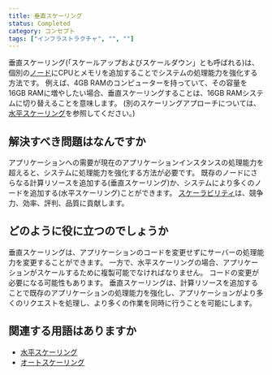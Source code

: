 ```yaml
---
title: 垂直スケーリング
status: Completed
category: コンセプト
tags: ["インフラストラクチャ", "", ""]
---
```


垂直スケーリング(「スケールアップおよびスケールダウン」とも呼ばれる)は、個別の[ノード](/ja/nodes/)にCPUとメモリを追加することでシステムの処理能力を強化する方法です。
例えば、4GB RAMのコンピューターを持っていて、その容量を16GB RAMに増やしたい場合、垂直スケーリングすることは、16GB RAMシステムに切り替えることを意味します。
(別のスケーリングアプローチについては、[水平スケーリング](/ja/horizontal-scaling/)を参照してください。)

## 解決すべき問題はなんですか

アプリケーションへの需要が現在のアプリケーションインスタンスの処理能力を超えると、システムに処理能力を強化する方法が必要です。
既存のノードにさらなる計算リソースを追加する(垂直スケーリング)か、システムにより多くのノードを追加する(水平スケーリング)ことができます。
[スケーラビリティ](/ja/scalability/)は、競争力、効率、評判、品質に貢献します。

## どのように役に立つのでしょうか

垂直スケーリングは、アプリケーションのコードを変更せずにサーバーの処理能力を変更することができます。
一方で、水平スケーリングの場合、アプリケーションがスケールするために複製可能でなければなりません。
コードの変更が必要になる可能性もあります。
垂直スケーリングは、計算リソースを追加することで既存のアプリケーションの処理能力を強化し、アプリケーションがより多くのリクエストを処理し、より多くの作業を同時に行うことを可能にします。

## 関連する用語はありますか

* [水平スケーリング](/ja/horizontal-scaling/)
* [オートスケーリング](/ja/auto-scaling/)

